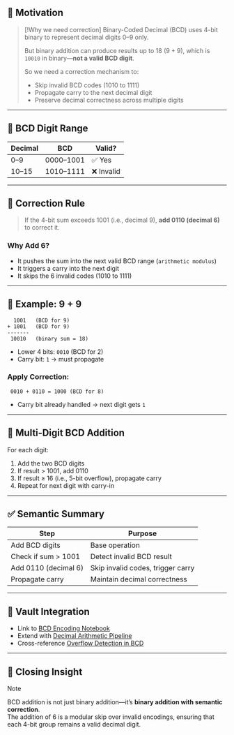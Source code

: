 ## 🧠 Motivation

> [!Why we need correction]
> Binary-Coded Decimal (BCD) uses 4-bit binary to represent decimal digits $0$–$9$ only.
>
> But binary addition can produce results up to $18$ ($9 + 9$), which is `10010` in binary—**not a valid BCD digit**.
>
> So we need a correction mechanism to:
> - Skip invalid BCD codes ($1010$ to $1111$)
> - Propagate carry to the next decimal digit
> - Preserve decimal correctness across multiple digits

---

## 🔢 BCD Digit Range

| Decimal | BCD     | Valid? |
|---------|---------|--------|
| 0–9     | 0000–1001 | ✅ Yes |
| 10–15   | 1010–1111 | ❌ Invalid |

---

## 🔧 Correction Rule

> If the 4-bit sum exceeds $1001$ (i.e., decimal $9$), **add $0110$ (decimal $6$)** to correct it.

### Why Add 6?
- It pushes the sum into the next valid BCD range (`arithmetic modulus`)
- It triggers a carry into the next digit
- It skips the 6 invalid codes ($1010$ to $1111$)

---

## 🧮 Example: $9 + 9$

```plaintext
  1001   (BCD for 9)
+ 1001   (BCD for 9)
-------
 10010   (binary sum = 18)
```

- Lower 4 bits: `0010` (BCD for 2)
- Carry bit: `1` → must propagate

### Apply Correction:
```plaintext
 0010 + 0110 = 1000 (BCD for 8)
```

- Carry bit already handled → next digit gets `1`

---

## 🔁 Multi-Digit BCD Addition

For each digit:
1. Add the two BCD digits
2. If result > $1001$, add $0110$
3. If result ≥ $16$ (i.e., 5-bit overflow), propagate carry
4. Repeat for next digit with carry-in

---

## ✅ Semantic Summary

| Step                        | Purpose                          |
|----------------------------|----------------------------------|
| Add BCD digits             | Base operation                   |
| Check if sum > $1001$      | Detect invalid BCD result        |
| Add $0110$ (decimal 6)     | Skip invalid codes, trigger carry|
| Propagate carry            | Maintain decimal correctness     |

---

## 🔗 Vault Integration

- Link to [BCD Encoding Notebook](vault://encoding/bcd-basics)
- Extend with [Decimal Arithmetic Pipeline](vault://arithmetic/decimal-correction)
- Cross-reference [Overflow Detection in BCD](vault://arithmetic/bcd-overflow)

---

## 🧠 Closing Insight

> [!Note]
> BCD addition is not just binary addition—it’s **binary addition with semantic correction**.  
> The addition of $6$ is a modular skip over invalid encodings, ensuring that each 4-bit group remains a valid decimal digit.

